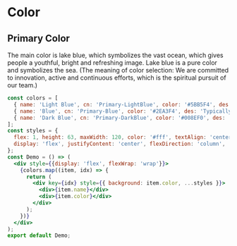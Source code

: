 Color
===

## Primary Color

The main color is lake blue, which symbolizes the vast ocean, which gives people a youthful, bright and refreshing image. Lake blue is a pure color and symbolizes the sea.
(The meaning of color selection: We are committed to innovation, active and continuous efforts, which is the spiritual pursuit of our team.)

<!--rehype:bgWhite=true&noCode=true&bordered=false-->
```jsx mdx:preview
const colors = [
  { name: 'Light Blue', cn: 'Primary-LightBlue', color: '#5BB5F4', des: 'Typically used for buttons, and any decorative elements', },
  { name: 'Blue', cn: 'Primary-Blue', color: '#2EA3F4', des: 'Typically used for buttons, and any decorative elements', },
  { name: 'Dark Blue', cn: 'Primary-DarkBlue', color: '#008EF0', des: 'Typically used for buttons, and any decorative elements', },
];
const styles = {
  flex: 1, height: 63, maxWidth: 120, color: '#fff', textAlign: 'center',
  display: 'flex', justifyContent: 'center', flexDirection: 'column',
};
const Demo = () => (
  <div style={{display: 'flex', flexWrap: 'wrap'}}>
    {colors.map((item, idx) => {
      return (
        <div key={idx} style={{ background: item.color, ...styles }}>
          <div>{item.name}</div>
          <div>{item.color}</div>
        </div>
      );
    })}
  </div>
);
export default Demo;
```

